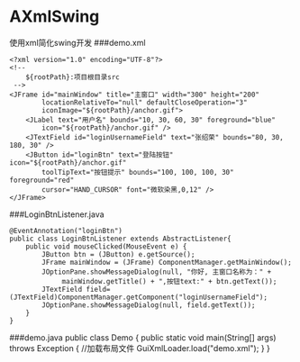 ﻿# AXmlSwing
使用xml简化swing开发
###demo.xml

    <?xml version="1.0" encoding="UTF-8"?>
    <!-- 
    	${rootPath}:项目根目录src
     -->
    <JFrame id="mainWindow" title="主窗口" width="300" height="200" 
            locationRelativeTo="null" defaultCloseOperation="3" 
            iconImage="${rootPath}/anchor.gif">
    	<JLabel text="用户名" bounds="10, 30, 60, 30" foreground="blue" 
            icon="${rootPath}/anchor.gif" />
    	<JTextField id="loginUsernameField" text="张绍荣" bounds="80, 30, 180, 30" />
    	<JButton id="loginBtn" text="登陆按钮" icon="${rootPath}/anchor.gif"
            toolTipText="按钮提示" bounds="100, 100, 100, 30" foreground="red"
            cursor="HAND_CURSOR" font="微软染黑,0,12" />
    </JFrame>

###LoginBtnListener.java

    @EventAnnotation("loginBtn")
    public class LoginBtnListener extends AbstractListener{
        public void mouseClicked(MouseEvent e) {
			JButton btn = (JButton) e.getSource();
			JFrame mainWindow = (JFrame) ComponentManager.getMainWindow();
			JOptionPane.showMessageDialog(null, "你好, 主窗口名称为：" + 
			     mainWindow.getTitle() + ",按钮text:" + btn.getText());
			JTextField field=(JTextField)ComponentManager.getComponent("loginUsernameField");
			JOptionPane.showMessageDialog(null, field.getText());
		}
    }
    
###demo.java
    public class Demo {
      public static void main(String[] args) throws Exception {
		    //加载布局文件
		  GuiXmlLoader.load("demo.xml");
	    }
    }
